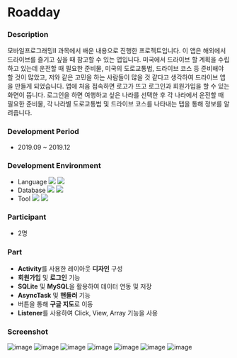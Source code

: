 # Roadday

### Description
모바일프로그래밍II 과목에서 배운 내용으로 진행한 프로젝트입니다. 이 앱은 해외에서 드라이브를 즐기고 싶을 때 참고할 수 있는 앱입니다. 미국에서 드라이브 할 계획을 수립하고 있는데 운전할 때 필요한 준비물, 미국의 도로교통법, 드라이브 코스 등 준비해야 할 것이 많았고, 저와 같은 고민을 하는 사람들이 많을 것 같다고 생각하여 드라이브 앱을 만들게 되었습니다. 앱에 처음 접속하면 로고가 뜨고 로그인과 회원가입을 할 수 있는 화면이 뜹니다. 로그인을 하면 여행하고 싶은 나라를 선택한 후 각 나라에서 운전할 때 필요한 준비물, 각 나라별 도로교통법 및 드라이브 코스를 나타내는 탭을 통해 정보를 알려줍니다. 

### Development Period
- 2019.09 ~ 2019.12

### Development Environment
- Language 
<img src="https://img.shields.io/badge/Java-007396?style=flat-square&logo=Java&logoColor=white"/></a>
<img src="https://img.shields.io/badge/JSP-3766AB?style=flat-square&logo=JSP&logoColor=white"/></a>
- Database 
<img src="https://img.shields.io/badge/MySQL-4479A1?style=flat-square&logo=MySQL&logoColor=white"/></a>
<img src="https://img.shields.io/badge/SQLite-003B57?style=flat-square&logo=SQLite&logoColor=white"/></a>
- Tool 
<img src="https://img.shields.io/badge/Android Studio-3DDC84?style=flat-square&logo=Android Studio&logoColor=white"/></a>
<img src="https://img.shields.io/badge/Eclipse IDE-2C2255?style=flat-square&logo=Eclipse IDE&logoColor=white"/></a>

### Participant
- 2명

### Part
- **Activity**를 사용한 레이아웃 **디자인** 구성
- **회원가입** 및 **로그인** 기능
- **SQLite** 및 **MySQL**을 활용하여 데이터 연동 및 저장
- **AsyncTask** 및 **핸들러** 기능
- 버튼을 통해 **구글 지도**로 이동
- **Listener**를 사용하여 Click, View, Array 기능을 사용

### Screenshot
![image](https://user-images.githubusercontent.com/86348868/148526157-0dd91283-24e3-4908-ba98-c8d0bd609550.png)
![image](https://user-images.githubusercontent.com/86348868/148526178-8bb9e5bd-7b5b-4d7a-ab5e-124786b6ac68.png)
![image](https://user-images.githubusercontent.com/86348868/148526195-70ed1731-1195-418b-9bd1-499be8fb3af1.png)
![image](https://user-images.githubusercontent.com/86348868/148526213-5b9ba502-53a0-4dce-a511-668b48e4a7cd.png)
![image](https://user-images.githubusercontent.com/86348868/148526232-4a52d048-2000-449f-8dbf-c7d8fcfdb2e1.png)
![image](https://user-images.githubusercontent.com/86348868/148526246-eb6b8c4f-9575-4217-ae0f-1ec0554487dd.png)
![image](https://user-images.githubusercontent.com/86348868/148526268-43f36d8a-01a6-48f8-a5e8-e9c034e97fea.png)


